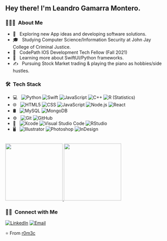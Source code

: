 <h2> Hey there! I'm Leandro Gamarra Montero.</h2>

<h3> 👨🏻‍💻 &nbsp;About Me </h3>

- 🤔 &nbsp; Exploring new App ideas and developing software solutions.
- 🎓 &nbsp; Studying Computer Science/Information Security at John Jay College of Criminal Justice.
- 💼 &nbsp; CodePath IOS Development Tech Fellow (Fall 2021)
- 🌱 &nbsp; Learning more about SwiftUI/Python frameworks.
- ✍️ &nbsp; Pursuing Stock Market trading & playing the piano as hobbies/side hustles.

<h3> 🛠 &nbsp;Tech Stack</h3>

- 💻 &nbsp;
  ![Python](https://img.shields.io/badge/-Python-333333?style=flat&logo=python)
  ![Swift](https://img.shields.io/badge/-Swift-333333?style=flat&logo=swift)
  ![JavaScript](https://img.shields.io/badge/-JavaScript-333333?style=flat&logo=javascript)
  ![C++](https://img.shields.io/badge/-C++-333333?style=flat&logo=C%2B%2B&logoColor=00599C)
  ![R (Statistics)](https://img.shields.io/badge/-R-333333?style=flat&logo=R&logoColor=276DC3)
- 🌐 &nbsp;
  ![HTML5](https://img.shields.io/badge/-HTML5-333333?style=flat&logo=HTML5)
  ![CSS](https://img.shields.io/badge/-CSS-333333?style=flat&logo=CSS3&logoColor=1572B6)
  ![JavaScript](https://img.shields.io/badge/-JavaScript-333333?style=flat&logo=javascript)
  ![Node.js](https://img.shields.io/badge/-Node.js-333333?style=flat&logo=node.js)
  ![React](https://img.shields.io/badge/-React-333333?style=flat&logo=react)
- 🛢 &nbsp;
  ![MySQL](https://img.shields.io/badge/-MySQL-333333?style=flat&logo=mysql)
  ![MongoDB](https://img.shields.io/badge/-MongoDB-333333?style=flat&logo=mongodb)
- ⚙️ &nbsp;
  ![Git](https://img.shields.io/badge/-Git-333333?style=flat&logo=git)
  ![GitHub](https://img.shields.io/badge/-GitHub-333333?style=flat&logo=github)
- 🔧 &nbsp;
  ![Xcode](https://img.shields.io/badge/-Xcode-333333?style=flat&logo=xcode)
  ![Visual Studio Code](https://img.shields.io/badge/-Visual%20Studio%20Code-333333?style=flat&logo=visual-studio-code&logoColor=007ACC)
  ![RStudio](https://img.shields.io/badge/-RStudio-333333?style=flat&logo=rstudio)
- 🖥 &nbsp;
  ![Illustrator](https://img.shields.io/badge/-Illustrator-333333?style=flat&logo=adobe-illustrator)
  ![Photoshop](https://img.shields.io/badge/-Photoshop-333333?style=flat&logo=adobe-photoshop)
  ![InDesign](https://img.shields.io/badge/-InDesign-333333?style=flat&logo=adobe-indesign)

<br/>

<a href="https://github.com/AVS1508">
  <img height="180em" src="https://github-readme-stats.vercel.app/api?username=r0m3c&theme=buefy&show_icons=true" />
  <img height="180em" src="https://github-readme-stats.vercel.app/api/top-langs/?username=r0m3c&theme=buefy&layout=compact" />
</a>

<br/>

<h3> 🤝🏻 &nbsp;Connect with Me </h3>

<p align="left">
<a href="https://www.linkedin.com/in/leandro-g-4689a3120/"><img alt="LinkedIn" src="https://img.shields.io/badge/LinkedIn-Leandro%20Gamarra%20-blue?style=flat-square&logo=linkedin"></a>
<a href="leandrogamarra@rocketmail.com"><img alt="Email" src="https://img.shields.io/badge/Email-leandrogamarra@rocketmail.com-blue?style=flat-square&logo=gmail"></a>
</p>

⭐️ From [r0m3c](https://github.com/r0m3c)
